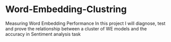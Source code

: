 # Word-Embedding-Clustring
Measuring Word Embedding Performance
In this project I will diagnose, test and prove the relationship between a cluster of WE models
and the accuracy in Sentiment analysis task
